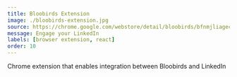 ```yaml
---
title: Bloobirds Extension
image: ./bloobirds-extension.jpg
source: https://chrome.google.com/webstore/detail/bloobirds/bfnmjliageccndnbpoadbigbnhicogbh
message: Engage your LinkedIn
labels: [browser extension, react]
order: 10
---
```


Chrome extension that enables integration between Bloobirds and LinkedIn
